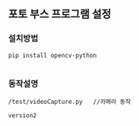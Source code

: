 ## 포토 부스 프로그램 설정

### 설치방법 
~~~
pip install opencv-python


~~~

### 동작설명
~~~
/test/videoCapture.py   //카메라 동작 

version2 
~~~
